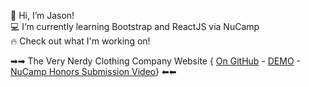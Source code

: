 👋 Hi, I’m Jason!  
💻 I’m currently learning Bootstrap and ReactJS via NuCamp  
🔥 Check out what I'm working on!  

➡➡ The Very Nerdy Clothing Company Website { [On GitHub](https://github.com/jasonkylesmith/verynerdy-product-website-v2) - [DEMO](https://jasonkylesmith.github.io/verynerdy-product-website-v2/) - [NuCamp Honors Submission Video](https://youtu.be/C9fxidJQpSw)} ⬅⬅




<!---
jasonkylesmith/jasonkylesmith is a ✨ special ✨ repository because its `README.md` (this file) appears on your GitHub profile.
You can click the Preview link to take a look at your changes.
--->
